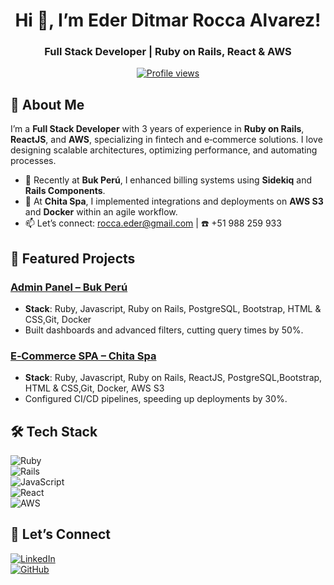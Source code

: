 <h1 align="center">Hi 👋, I’m Eder Ditmar Rocca Alvarez!</h1>
<h3 align="center">Full Stack Developer | Ruby on Rails, React &amp; AWS</h3>

<p align="center">
  <a href="https://komarev.com/ghpvc/?username=rocca-eder"><img src="https://komarev.com/ghpvc/?username=rocca-eder&amp;color=0e75b6&amp;style=flat" alt="Profile views"/></a>
</p>

## 🚀 About Me
I’m a **Full Stack Developer** with 3 years of experience in **Ruby on Rails**, **ReactJS**, and **AWS**, specializing in fintech and e‑commerce solutions. I love designing scalable architectures, optimizing performance, and automating processes.

- 🔹 Recently at **Buk Perú**, I enhanced billing systems using **Sidekiq** and **Rails Components**.  
- 🔹 At **Chita Spa**, I implemented integrations and deployments on **AWS S3** and **Docker** within an agile workflow.  
- 📫 Let’s connect: [rocca.eder@gmail.com](mailto:rocca.eder@gmail.com) | ☎️ +51 988 259 933

## 📌 Featured Projects
### [Admin Panel – Buk Perú](https://www.buk.pe/)
- **Stack**: Ruby, Javascript, Ruby on Rails, PostgreSQL, Bootstrap, HTML & CSS,Git, Docker
- Built dashboards and advanced filters, cutting query times by 50%.

### [E‑Commerce SPA – Chita Spa](https://chita.cl/)
- **Stack**: Ruby, Javascript, Ruby on Rails, ReactJS, PostgreSQL,Bootstrap, HTML & CSS,Git, Docker, AWS S3
- Configured CI/CD pipelines, speeding up deployments by 30%.

## 🛠️ Tech Stack
![Ruby](https://img.shields.io/badge/-Ruby-CC342D?style=flat&logo=ruby)  
![Rails](https://img.shields.io/badge/-Rails-CC0000?style=flat&logo=rails)  
![JavaScript](https://img.shields.io/badge/-JavaScript-F7DF1E?style=flat&logo=javascript)  
![React](https://img.shields.io/badge/-React-61DAFB?style=flat&logo=react)  
![AWS](https://img.shields.io/badge/-AWS-232F3E?style=flat&logo=amazon-aws)

## 🔗 Let’s Connect
[![LinkedIn](https://img.shields.io/badge/-LinkedIn-0077B5?style=for-the-badge&logo=linkedin)](https://linkedin.com/in/eder-rocca)  
[![GitHub](https://img.shields.io/badge/-GitHub-181717?style=for-the-badge&logo=github)](https://github.com/rocca-eder)
